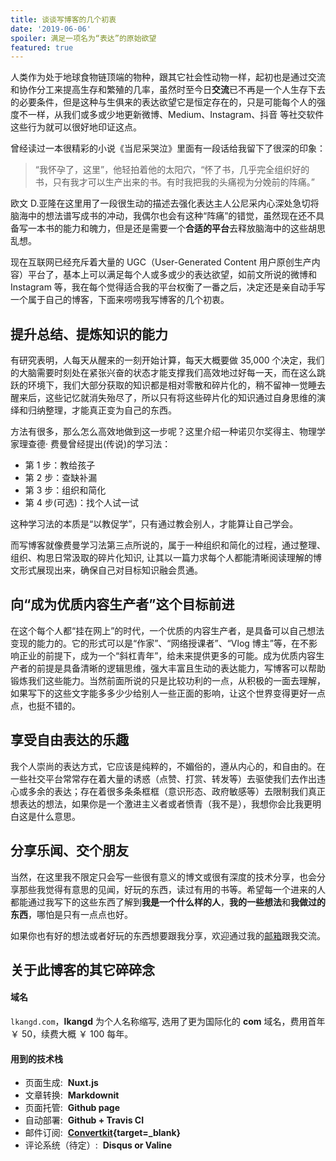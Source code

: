 ```yaml
---
title: 谈谈写博客的几个初衷
date: '2019-06-06'
spoiler: 满足一项名为“表达”的原始欲望
featured: true
---
```


人类作为处于地球食物链顶端的物种，跟其它社会性动物一样，起初也是通过交流和协作分工来提高生存和繁殖的几率，虽然时至今日**交流**已不再是一个人生存下去的必要条件，但是这种与生俱来的表达欲望它是恒定存在的，只是可能每个人的强度不一样，从我们或多或少地更新微博、Medium、Instagram、抖音 等社交软件这些行为就可以很好地印证这点。

曾经读过一本很精彩的小说《当尼采哭泣》里面有一段话给我留下了很深的印象：

> “我怀孕了，这里”，他轻拍着他的太阳穴，“怀了书，几乎完全组织好的书，只有我才可以生产出来的书。有时我把我的头痛视为分娩前的阵痛。”

欧文 D.亚隆在这里用了一段很生动的描述去强化表达主人公尼采内心深处急切将脑海中的想法谱写成书的冲动，我偶尔也会有这种“阵痛”的错觉，虽然现在还不具备写一本书的能力和魄力，但是还是需要一个**合适的平台**去释放脑海中的这些胡思乱想。

现在互联网已经充斥着大量的 UGC（User-Generated Content 用户原创生产内容）平台了，基本上可以满足每个人或多或少的表达欲望，如前文所说的微博和 Instagram 等，我在每个觉得适合我的平台权衡了一番之后，决定还是亲自动手写一个属于自己的博客，下面来唠唠我写博客的几个初衷。

## 提升总结、提炼知识的能力

有研究表明，人每天从醒来的一刻开始计算，每天大概要做 35,000 个决定，我们的大脑需要时刻处在紧张兴奋的状态才能支撑我们高效地过好每一天，而在这么跳跃的环境下，我们大部分获取的知识都是相对零散和碎片化的，稍不留神一觉睡去醒来后，这些记忆就消失殆尽了，所以只有将这些碎片化的知识通过自身思维的演绎和归纳整理，才能真正变为自己的东西。

方法有很多，那么怎么高效地做到这一步呢？这里介绍一种诺贝尔奖得主、物理学家理查德· 费曼曾经提出(传说)的学习法：

- 第 1 步：教给孩子
- 第 2 步：查缺补漏
- 第 3 步：组织和简化
- 第 4 步(可选)：找个人试一试

这种学习法的本质是“以教促学”，只有通过教会别人，才能算让自己学会。

而写博客就像费曼学习法第三点所说的，属于一种组织和简化的过程，通过整理、组织、构思日常汲取的碎片化知识, 让其以一篇力求每个人都能清晰阅读理解的博文形式展现出来，确保自己对目标知识融会贯通。

## 向“成为优质内容生产者”这个目标前进

在这个每个人都“挂在网上”的时代，一个优质的内容生产者，是具备可以自己想法变现的能力的。它的形式可以是“作家”、“网络授课者”、“Vlog 博主”等，在不影响正业的前提下，成为一个“斜杠青年”，给未来提供更多的可能。成为优质内容生产者的前提是具备清晰的逻辑思维，强大丰富且生动的表达能力，写博客可以帮助锻炼我们这些能力。当然前面所说的只是比较功利的一点，从积极的一面去理解，如果写下的这些文字能多多少少给别人一些正面的影响，让这个世界变得更好一点点，也挺不错的。

## 享受自由表达的乐趣

我个人崇尚的表达方式，它应该是纯粹的，不媚俗的，遵从内心的，和自由的。在一些社交平台常常存在着大量的诱惑（点赞、打赏、转发等）去驱使我们去作出违心或多余的表达；存在着很多条条框框（意识形态、政府敏感等）去限制我们真正想表达的想法，如果你是一个激进主义者或者愤青（我不是），我想你会比我更明白这是什么意思。

## 分享乐闻、交个朋友

当然，在这里我不限定只会写一些很有意义的博文或很有深度的技术分享，也会分享那些我觉得有意思的见闻，好玩的东西，读过有用的书等。希望每一个进来的人都能通过我写下的这些东西了解到**我是一个什么样的人**，**我的一些想法**和**我做过的东西**，哪怕是只有一点点也好。

如果你也有好的想法或者好玩的东西想要跟我分享，欢迎通过我的[邮箱](mailto:lkangd@gmail.com)跟我交流。

## 关于此博客的其它碎碎念

#### 域名

`lkangd.com`，**lkangd** 为个人名称缩写, 选用了更为国际化的 **com** 域名，费用首年 ￥ 50，续费大概 ￥ 100 每年。

#### 用到的技术栈

- 页面生成: &nbsp;**Nuxt.js**
- 文章转换: &nbsp;**Markdownit**
- 页面托管: &nbsp;**Github page**
- 自动部署: &nbsp;**Github + Travis CI**
- 邮件订阅: &nbsp;**[Convertkit](https://app.convertkit.com/){target=\_blank}**
- 评论系统（待定）: &nbsp;**Disqus or Valine**

